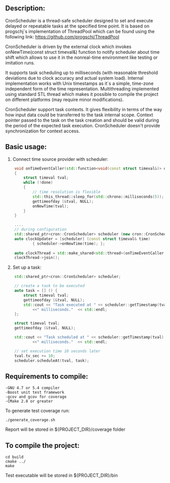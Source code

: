 ## Description:

CronScheduler is a thread-safe scheduler designed to set and execute delayed or repeatable tasks at the specified time point. It is based on progschj`s implementation of ThreadPool which can be found using the following link: https://github.com/progschj/ThreadPool

CronScheduler is driven by the external clock which invokes onNewTime(const struct timeval&) function to notify scheduler about time shift which allows to use it in the nonreal-time environment like testing or imitation runs.

It supports task scheduling up to milliseconds (with reasonable threshold deviations due to clock accuracy and actual system load). Internal implementation works with Unix timestamps as it`s a simple, time-zone independent form of the time representation. Multithreading implemented using standard STL thread which makes it possible to compile the project on different platforms (may require minor modifications).

CronScheduler support task contexts. It gives flexibility in terms of the way how input data could be transferred to the task internal scope. Context pointer passed to the task on the task creation and should be valid during the period of the expected task execution. 
CronScheduler doesn't provide synchronization for context access.

## Basic usage:

1. Connect time source provider with scheduler:
```c++
    void onTimeEventCaller(std::function<void(const struct timeval&)> onNewTime)
    {
        struct timeval tval;
        while (!done)
        {
            // time resolution is flexible
            std::this_thread::sleep_for(std::chrono::milliseconds(5));
            gettimeofday (&tval, NULL);
            onNewTime(tval);
        }
    }

    ....
    // during configuration
    std::shared_ptr<cron::CronScheduler> scheduler (new cron::CronScheduler(WORKERS_AMOUNT));
    auto clockUpdater = [scheduler] (const struct timeval& time) 
            { scheduler->onNewTime(time); };
   
    auto clockThread = std::make_shared<std::thread>(onTimeEventCaller, clockUpdater);
    clockThread->join();
```
2. Set up a task:
```c++
    std::shared_ptr<cron::CronScheduler> scheduler;

    // create a task to be executed
    auto task = [] () {
        struct timeval tval;
        gettimeofday (&tval, NULL);
        std::cout << "Task executed at " << scheduler::getTimestamp(tval)
            <<" milliseconds."  << std::endl;
    };

    struct timeval tval;
    gettimeofday (&tval, NULL);

    std::cout << "Task scheduled at " << scheduler::getTimestamp(tval)
            <<" milliseconds."  << std::endl;

    // set execution time 10 seconds later
    tval.tv_sec += 10; 
    scheduler.scheduleAt(tval, task);
```


## Requirements to compile:

    -GNU 4.7 or 5.4 compiler
    -Boost unit test framework
    -gcov and gcov for coverage
    -CMake 2.8 or greater

To generate test coverage run:

    ./generate_coverage.sh

Report will be stored in ${PROJECT_DIR}/coverage folder

## To compile the project:
	cd build
	cmake ../
	make

Test executable will be stored in ${PROJECT_DIR}/bin



    

